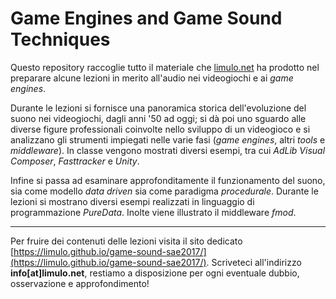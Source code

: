 # Game Engines and Game Sound Techniques

Questo repository raccoglie tutto il materiale che [limulo.net](http://limulo.net) ha prodotto nel preparare alcune lezioni in merito all'audio nei videogiochi e ai _game engines_.

Durante le lezioni si fornisce una panoramica storica dell'evoluzione del suono nei videogiochi, dagli anni '50 ad oggi; si dà poi uno sguardo alle diverse figure professionali coinvolte nello sviluppo di un videogioco e si analizzano gli strumenti impiegati nelle varie fasi (_game engines_, altri _tools_ e _middleware_). In classe vengono mostrati diversi esempi, tra cui _AdLib Visual Composer_, _Fasttracker_ e _Unity_.

Infine si passa ad esaminare approfonditamente il funzionamento del suono, sia come modello _data driven_ sia come paradigma _procedurale_.
Durante le lezioni si mostrano diversi esempi realizzati in linguaggio di programmazione _PureData_. Inolte viene illustrato il middleware _fmod_.

---

Per fruire dei contenuti delle lezioni visita il sito dedicato [https://limulo.github.io/game-sound-sae2017/](https://limulo.github.io/game-sound-sae2017/).
Scriveteci all'indirizzo **info[at]limulo.net**, restiamo a disposizione per ogni eventuale dubbio, osservazione e approfondimento!
